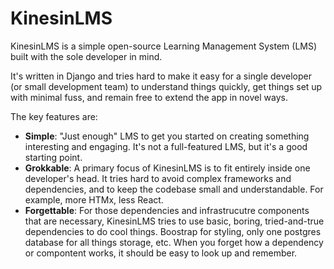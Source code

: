 # KinesinLMS

KinesinLMS is a simple open-source Learning Management System (LMS) built with the sole developer in mind.

It's written in Django and tries hard to make it easy for a single developer (or small development team) to understand
things quickly, get things set up with minimal fuss, and remain free to extend the app in novel ways.

The key features are:

- **Simple**: "Just enough" LMS to get you started on creating something interesting and engaging. It's not a
  full-featured LMS, but it's a good starting point.
- **Grokkable**: A primary focus of KinesinLMS is to fit entirely inside one developer's head. It tries hard to avoid
  complex frameworks and dependencies, and to keep the codebase small and understandable. For example, more HTMx, less
  React.
- **Forgettable**: For those dependencies and infrastrucutre components that are necessary, KinesinLMS tries to use
  basic, boring, tried-and-true dependencies to do cool things. Boostrap for styling, only one postgres database for all
  things storage, etc. When you forget how a dependency or compontent works, it should be easy to look up and remember.

